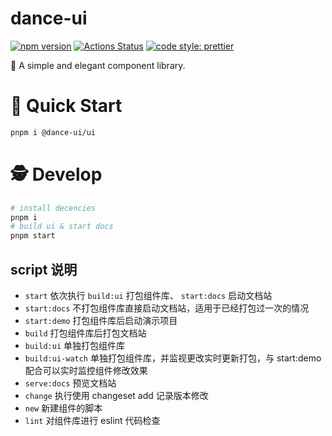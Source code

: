# dance-ui

[![npm version](https://img.shields.io/npm/v/@dance-ui/ui/latest.svg)](https://www.npmjs.com/package/@dance-ui/ui)
[![Actions Status](https://github.com/dancing-team/dance-ui/actions/workflows/release.yml/badge.svg)](https://github.com/dancing-team/dance-ui)
[![code style: prettier](https://img.shields.io/badge/code_style-prettier-ff69b4.svg?style=flat-square)](https://github.com/prettier/prettier)

🌸 A simple and elegant component library.

# 🍨 Quick Start

```bash
pnpm i @dance-ui/ui
```

# 🕵 Develop

```bash
# install decencies
pnpm i
# build ui & start docs
pnpm start
```

## script 说明

- `start` 依次执行 `build:ui` 打包组件库、 `start:docs` 启动文档站
- `start:docs` 不打包组件库直接启动文档站，适用于已经打包过一次的情况
- `start:demo` 打包组件库后启动演示项目
- `build` 打包组件库后打包文档站
- `build:ui` 单独打包组件库
- `build:ui-watch` 单独打包组件库，并监视更改实时更新打包，与 start:demo 配合可以实时监控组件修改效果
- `serve:docs` 预览文档站
- `change` 执行使用 changeset add 记录版本修改
- `new` 新建组件的脚本
- `lint` 对组件库进行 eslint 代码检查
